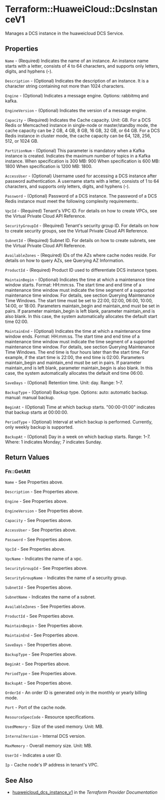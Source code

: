 # Terraform::HuaweiCloud::DcsInstanceV1

Manages a DCS instance in the huaweicloud DCS Service.

## Properties

`Name` - (Required) Indicates the name of an instance. An instance name starts with a letter, consists of 4 to 64 characters, and supports only letters, digits, and hyphens (-).

`Description` - (Optional) Indicates the description of an instance. It is a character string containing not more than 1024 characters.

`Engine` - (Optional) Indicates a message engine. Options: rabbitmq and kafka.

`EngineVersion` - (Optional) Indicates the version of a message engine.

`Capacity` - (Required) Indicates the Cache capacity. Unit: GB. For a DCS Redis or Memcached instance in single-node or master/standby mode, the cache capacity can be 2 GB, 4 GB, 8 GB, 16 GB, 32 GB, or 64 GB. For a DCS Redis instance in cluster mode, the cache capacity can be 64, 128, 256, 512, or 1024 GB.

`PartitionNum` - (Optional) This parameter is mandatory when a Kafka instance is created. Indicates the maximum number of topics in a Kafka instance. When specification is 300 MB: 900 When specification is 600 MB: 1800 When specification is 1200 MB: 1800.

`AccessUser` - (Optional) Username used for accessing a DCS instance after password authentication. A username starts with a letter, consists of 1 to 64 characters, and supports only letters, digits, and hyphens (-).

`Password` - (Optional) Password of a DCS instance. The password of a DCS Redis instance must meet the following complexity requirements:.

`VpcId` - (Required) Tenant's VPC ID. For details on how to create VPCs, see the Virtual Private Cloud API Reference.

`SecurityGroupId` - (Required) Tenant's security group ID. For details on how to create security groups, see the Virtual Private Cloud API Reference.

`SubnetId` - (Required) Subnet ID. For details on how to create subnets, see the Virtual Private Cloud API Reference.

`AvailableZones` - (Required) IDs of the AZs where cache nodes reside. For details on how to query AZs, see Querying AZ Information.

`ProductId` - (Required) Product ID used to differentiate DCS instance types.

`MaintainBegin` - (Optional) Indicates the time at which a maintenance time window starts. Format: HH:mm:ss. The start time and end time of a maintenance time window must indicate the time segment of a supported maintenance time window. For details, see section Querying Maintenance Time Windows. The start time must be set to 22:00, 02:00, 06:00, 10:00, 14:00, or 18:00. Parameters maintain_begin and maintain_end must be set in pairs. If parameter maintain_begin is left blank, parameter maintain_end is also blank. In this case, the system automatically allocates the default start time 02:00.

`MaintainEnd` - (Optional) Indicates the time at which a maintenance time window ends. Format: HH:mm:ss. The start time and end time of a maintenance time window must indicate the time segment of a supported maintenance time window. For details, see section Querying Maintenance Time Windows. The end time is four hours later than the start time. For example, if the start time is 22:00, the end time is 02:00. Parameters maintain_begin and maintain_end must be set in pairs. If parameter maintain_end is left blank, parameter maintain_begin is also blank. In this case, the system automatically allocates the default end time 06:00.

`SaveDays` - (Optional) Retention time. Unit: day. Range: 1–7.

`BackupType` - (Optional) Backup type. Options: auto: automatic backup. manual: manual backup.

`BeginAt` - (Optional) Time at which backup starts. "00:00-01:00" indicates that backup starts at 00:00:00.

`PeriodType` - (Optional) Interval at which backup is performed. Currently, only weekly backup is supported.

`BackupAt` - (Optional) Day in a week on which backup starts. Range: 1–7. Where: 1 indicates Monday; 7 indicates Sunday.


## Return Values

### Fn::GetAtt

`Name` - See Properties above.

`Description` - See Properties above.

`Engine` - See Properties above.

`EngineVersion` - See Properties above.

`Capacity` - See Properties above.

`AccessUser` - See Properties above.

`Password` - See Properties above.

`VpcId` - See Properties above.

`VpcName` - Indicates the name of a vpc.

`SecurityGroupId` - See Properties above.

`SecurityGroupName` - Indicates the name of a security group.

`SubnetId` - See Properties above.

`SubnetName` - Indicates the name of a subnet.

`AvailableZones` - See Properties above.

`ProductId` - See Properties above.

`MaintainBegin` - See Properties above.

`MaintainEnd` - See Properties above.

`SaveDays` - See Properties above.

`BackupType` - See Properties above.

`BeginAt` - See Properties above.

`PeriodType` - See Properties above.

`BackupAt` - See Properties above.

`OrderId` - An order ID is generated only in the monthly or yearly billing mode.

`Port` - Port of the cache node.

`ResourceSpecCode` - Resource specifications.

`UsedMemory` - Size of the used memory. Unit: MB.

`InternalVersion` - Internal DCS version.

`MaxMemory` - Overall memory size. Unit: MB.

`UserId` - Indicates a user ID.

`Ip` - Cache node's IP address in tenant's VPC.

## See Also

* [huaweicloud_dcs_instance_v1](https://www.terraform.io/docs/providers/huaweicloud/r/dcs_instance_v1.html) in the _Terraform Provider Documentation_